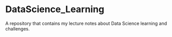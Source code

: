 # DataScience_Learning
A repository that contains my lecture notes about Data Science learning and challenges. 
